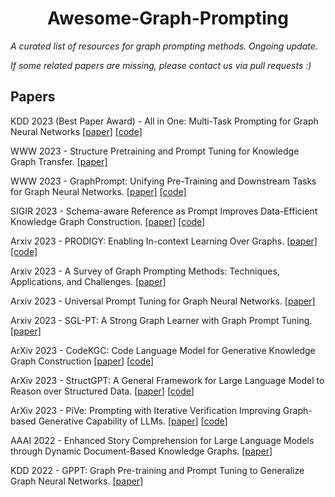 <h1 align="center"><b>Awesome-Graph-Prompting</b></h1>

*A curated list of resources for graph prompting methods. Ongoing update.*

*If some related papers are missing, please contact us via pull requests :)*

## Papers

KDD 2023 (Best Paper Award) - All in One: Multi-Task Prompting for Graph Neural Networks
[[paper]](https://arxiv.org/pdf/2307.01504.pdf) 
[[code]](https://github.com/sheldonresearch/ProG)

WWW 2023 - Structure Pretraining and Prompt Tuning for Knowledge Graph Transfer.
[[paper]](https://arxiv.org/pdf/2303.03922.pdf)

WWW 2023 - GraphPrompt: Unifying Pre-Training and Downstream Tasks for Graph Neural Networks.
[[paper]](https://dl.acm.org/doi/pdf/10.1145/3543507.3583386)
[[code]](https://github.com/zjukg/KGTransformer)

SIGIR 2023 - Schema-aware Reference as Prompt Improves Data-Efficient Knowledge Graph Construction. 
[[paper]](https://arxiv.org/abs/2210.10709)
[[code]](https://github.com/zjunlp/RAP)

Arxiv 2023 - PRODIGY: Enabling In-context Learning Over Graphs. 
[[paper]](https://arxiv.org/pdf/2305.12600.pdf)
[[code]](https://github.com/snap-stanford/prodigy)

Arxiv 2023 - A Survey of Graph Prompting Methods: Techniques, Applications, and Challenges.
[[paper]](https://arxiv.org/pdf/2303.07275.pdf)

Arxiv 2023 - Universal Prompt Tuning for Graph Neural Networks.
[[paper]](https://arxiv.org/pdf/2209.15240.pdf)

Arxiv 2023 - SGL-PT: A Strong Graph Learner with Graph Prompt Tuning.
[[paper]](https://arxiv.org/pdf/2302.12449.pdf)

ArXiv 2023 - CodeKGC: Code Language Model for Generative Knowledge Graph Construction 
[[paper](https://arxiv.org/abs/2304.09048)]
[[code](https://github.com/zjunlp/DeepKE/tree/main/example/llm/CodeKGC)]

ArXiv 2023 - StructGPT: A General Framework for Large Language Model to Reason over Structured Data. 
[[paper](https://arxiv.org/abs/2305.09645)]
[[code](https://github.com/RUCAIBox/StructGPT)]

ArXiv 2023 - PiVe: Prompting with Iterative Verification Improving Graph-based Generative Capability of LLMs. 
[[paper](https://arxiv.org/abs/2305.12392)]
[[code](https://github.com/Jiuzhouh/PiVe)]

AAAI 2022 - Enhanced Story Comprehension for Large Language Models through Dynamic Document-Based Knowledge Graphs. 
[[paper](https://ojs.aaai.org/index.php/AAAI/article/view/21286)]

KDD 2022 - GPPT: Graph Pre-training and Prompt Tuning to Generalize Graph Neural Networks.
[[paper]](https://dl.acm.org/doi/abs/10.1145/3534678.3539249)

